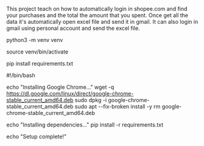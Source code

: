 This project teach on how to automatically login in shopee.com and find your purchases and the total the amount that you spent. Once get all the data it's automatically open excel file and send it in gmail. It can also login in gmail using  personal account and send the excel file.

python3 -m venv venv

source venv/bin/activate



pip install requirements.txt


#!/bin/bash

echo "Installing Google Chrome..."
wget -q https://dl.google.com/linux/direct/google-chrome-stable_current_amd64.deb
sudo dpkg -i google-chrome-stable_current_amd64.deb
sudo apt --fix-broken install -y
rm google-chrome-stable_current_amd64.deb

echo "Installing dependencies..."
pip install -r requirements.txt

echo "Setup complete!"

